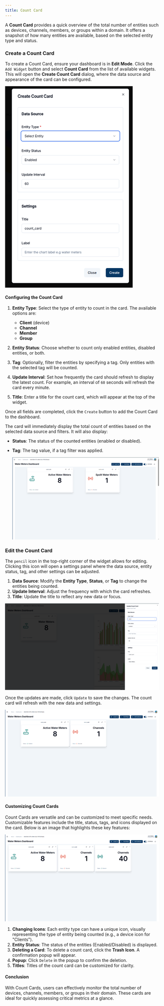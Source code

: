 ```yaml
---
title: Count Card
---
```



A **Count Card** provides a quick overview of the total number of entities such as devices, channels, members, or groups within a domain. It offers a snapshot of how many entities are available, based on the selected entity type and status.

### Create a Count Card

To create a Count Card, ensure your dashboard is in **Edit Mode**.
Click the `Add Widget` button and select **Count Card** from the list of available widgets. This will open the **Create Count Card** dialog, where the data source and appearance of the card can be configured.

![Count Card Dialog](../img/dashboards/generic-countcard-dialog.png)

#### Configuring the Count Card

1. **Entity Type**: Select the type of entity to count in the card. The available  options are:
   - **Client** (device)
   - **Channel**
   - **Member**
   - **Group**

2. **Entity Status**: Choose whether to count only enabled entities, disabled entities, or both.
3. **Tag**: Optionally, filter the entities by specifying a tag. Only entities with the selected tag will be counted.
4. **Update Interval**: Set how frequently the card should refresh to display the latest count. For example, an interval of `60` seconds will refresh the card every minute.

5. **Title**: Enter a title for the count card, which will appear at the top of the widget.

Once all fields are completed, click the `Create` button to add the Count Card to the dashboard.

The card will immediately display the total count of entities based on the selected data source and filters. It will also display:

- **Status**: The status of the counted entities (enabled or disabled).
- **Tag**: The tag value, if a tag filter was applied.

   ![New Count Card](../img/dashboards/new-countcard.png)



### Edit the Count Card
The `pencil` icon in the top-right corner of the widget allows for editing. Clicking this icon will open a settings panel where the data source, entity status, tag, and other settings can be adjusted.

1. **Data Source**: Modify the **Entity Type**, **Status**, or **Tag** to change the entities being counted.
2. **Update Interval**: Adjust the frequency with which the card refreshes.
3. **Title**: Update the title to reflect any new data or focus.

  ![Editing Count Card](../img/dashboards/edit-countcard.png)

Once the updates are made, click `Update` to save the changes. The count card will refresh with the new data and settings.

  ![Updated Count Card](../img/dashboards/edited-countcard.png)

#### Customizing Count Cards

Count Cards are versatile and can be customized to meet specific needs. Customizable features include the title, status, tags, and icons displayed on the card. Below is an image that highlights these key features:

   ![Features of Count Cards](../img/dashboards/countcard-features.png)

1. **Changing Icons**: Each entity type can have a unique icon, visually representing the type of entity being counted (e.g., a device icon for "Clients").
2. **Entity Status**: The status of the entities (Enabled/Disabled) is displayed.
3. **Deleting a Card**: To delete a count card, click the **Trash Icon**. A confirmation popup will appear.
4. **Popup**: Click `Delete` in the popup to confirm the deletion.
5. **Titles**: Titles of the count card can be customized for clarity.

#### **Conclusion**

With Count Cards, users can effectively monitor the total number of devices, channels, members, or groups in their domain. These cards are ideal for quickly assessing critical metrics at a glance.
